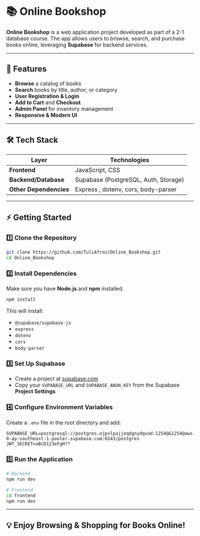 # 📚 **Online Bookshop**

**Online Bookshop** is a web application project developed as part of a 2-1 database course. The app allows users to browse, search, and purchase books online, leveraging **Supabase** for backend services.

---

## 🚀 **Features**
- **Browse** a catalog of books
- **Search** books by title, author, or category
- **User Registration & Login**
- **Add to Cart** and **Checkout**
- **Admin Panel** for inventory management
- **Responsive & Modern UI**

---

## 🛠️ **Tech Stack**

| Layer     | Technologies                                                                               |
|-----------|-------------------------------------------------------------------------------------------|
| **Frontend**  | JavaScript, CSS                                                                         |
| **Backend/Database** | Supabase (PostgreSQL, Auth, Storage)                                               |
| **Other Dependencies** | Express , dotenv, cors, body-parser                          |

---

## ⚡ **Getting Started**

### 1️⃣ **Clone the Repository**
```bash
git clone https://github.com/TuliAfroz/Online_Bookshop.git
cd Online_Bookshop
```

### 2️⃣ **Install Dependencies**
Make sure you have **Node.js** and **npm** installed.

```bash
npm install
```
This will install:
- `@supabase/supabase-js`
- `express`
- `dotenv`
- `cors`
- `body-parser`

### 3️⃣ **Set Up Supabase**
- Create a project at [supabase.com](https://supabase.com)
- Copy your `SUPABASE_URL` and `SUPABASE_ANON_KEY` from the Supabase **Project Settings**

### 4️⃣ **Configure Environment Variables**
Create a `.env` file in the root directory and add:
```env
SUPABASE_URL=postgresql://postgres.ojpvlpajjeqdgnydqvad:1254@&1254@aws-0-ap-southeast-1.pooler.supabase.com:6543/postgres
JWT_SECRET=aBcD123eFgH??
```

### 5️⃣ **Run the Application**
```bash
# Backend
npm run dev

# Frontend
cd frontend
npm run dev
```

---

## 💡 **Enjoy Browsing & Shopping for Books Online!**
